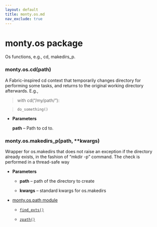 ```yaml
---
layout: default
title: monty.os.md
nav_exclude: true
---
```


# monty.os package

Os functions, e.g., cd, makedirs_p.


### monty.os.cd(path)
A Fabric-inspired cd context that temporarily changes directory for
performing some tasks, and returns to the original working directory
afterwards. E.g.,

> with cd(“/my/path/”):

>     do_something()


* **Parameters**

    **path** – Path to cd to.



### monty.os.makedirs_p(path, \*\*kwargs)
Wrapper for os.makedirs that does not raise an exception if the directory
already exists, in the fashion of “mkdir -p” command. The check is
performed in a thread-safe way


* **Parameters**


    * **path** – path of the directory to create


    * **kwargs** – standard kwargs for os.makedirs




* [monty.os.path module](monty.os.path.md)


    * [`find_exts()`](monty.os.path.md#monty.os.path.find_exts)


    * [`zpath()`](monty.os.path.md#monty.os.path.zpath)